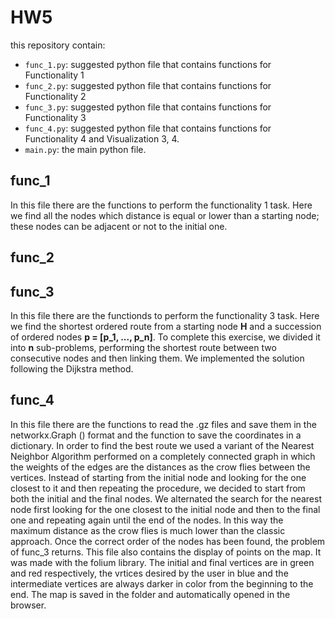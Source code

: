 # HW5
this repository contain:

* `func_1.py`: suggested python file that contains functions for Functionality 1 
* `func_2.py`: suggested python file that contains functions for Functionality 2 
* `func_3.py`: suggested python file that contains functions for Functionality 3 
* `func_4.py`: suggested python file that contains functions for Functionality 4 and Visualization 3, 4.
* `main.py`: the main python file.

## func_1
In this file there are the functions to perform the functionality 1 task. Here we find all the nodes which distance is equal or lower than a starting node; these nodes can be adjacent or not to the initial one.
## func_2
## func_3
In this file there are the functionds to perform the functionality 3 task. Here we find the shortest ordered route from a starting node **H** and a succession of ordered nodes **p = [p_1, ..., p_n]**. To complete this exercise, we divided it into **n** sub-problems, performing the shortest route between two consecutive nodes and then linking them. We implemented the solution following the Dijkstra method.
## func_4
In this file there are the functions to read the .gz files and save them in the networkx.Graph () format and the function to save the coordinates in a dictionary.
In order to find the best route we used a variant of the Nearest Neighbor Algorithm performed on a completely connected graph in which the weights of the edges are the distances as the crow flies between the vertices.
Instead of starting from the initial node and looking for the one closest to it and then repeating the procedure, we decided to start from both the initial and the final nodes. We alternated the search for the nearest node first looking for the one closest to the initial node and then to the final one and repeating again until the end of the nodes.
In this way the maximum distance as the crow flies is much lower than the classic approach.
Once the correct order of the nodes has been found, the problem of func_3 returns.
This file also contains the display of points on the map. It was made with the folium library. The initial and final vertices are in green and red respectively, the vrtices desired by the user in blue and the intermediate vertices are always darker in color from the beginning to the end.
The map is saved in the folder and automatically opened in the browser.
